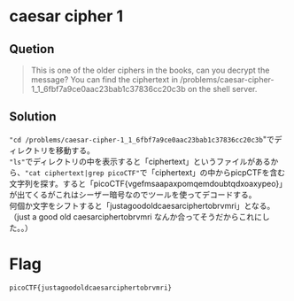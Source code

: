 # caesar cipher 1

## Quetion  

> This is one of the older ciphers in the books, can you decrypt the message? You can find the ciphertext in /problems/caesar-cipher-1_1_6fbf7a9ce0aac23bab1c37836cc20c3b on the shell server.  

## Solution

`"cd /problems/caesar-cipher-1_1_6fbf7a9ce0aac23bab1c37836cc20c3b`"でディレクトリを移動する。  
`"ls"`でディレクトリの中を表示すると「ciphertext」というファイルがあるから、`"cat ciphertext|grep picoCTF"`で「ciphertext」の中からpicpCTFを含む文字列を探す。すると「picoCTF{vgefmsaapaxpomqemdoubtqdxoaxypeo}」が出てくるがこれはシーザー暗号なのでツールを使ってデコードする。  
何個か文字をシフトすると「justagoodoldcaesarciphertobrvmri」となる。  
（just a good old caesarciphertobrvmri なんか合ってそうだからこれにした。。）　　

# Flag

`picoCTF{justagoodoldcaesarciphertobrvmri}`

